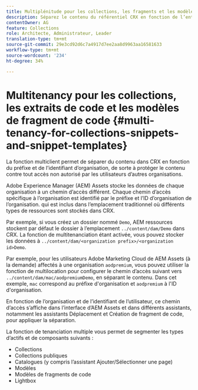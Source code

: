 ```yaml
---
title: Multiplénitude pour les collections, les fragments et les modèles de fragments de code
description: Séparez le contenu du référentiel CRX en fonction de l’entreprise cliente afin d’empêcher tout accès non autorisé.
contentOwner: AG
feature: Collections
role: Architecte, Administrateur, Leader
translation-type: tm+mt
source-git-commit: 29e3cd92d6c7a4917d7ee2aa8d9963aa16581633
workflow-type: tm+mt
source-wordcount: '234'
ht-degree: 34%

---
```



# Multitenancy pour les collections, les extraits de code et les modèles de fragment de code {#multi-tenancy-for-collections-snippets-and-snippet-templates}

La fonction multiclient permet de séparer du contenu dans CRX en fonction du préfixe et de l’identifiant d’organisation, de sorte à protéger le contenu contre tout accès non autorisé par les utilisateurs d’autres organisations.

Adobe Experience Manager (AEM) Assets stocke les données de chaque organisation à un chemin d’accès différent. Chaque chemin d’accès spécifique à l’organisation est identifié par le préfixe et l’ID d’organisation de l’organisation.
qui est inclus dans l’emplacement traditionnel où différents types de ressources sont stockés dans CRX.

Par exemple, si vous créez un dossier nommé `Demo`, AEM ressources stockent par défaut le dossier à l’emplacement `../content/dam/Demo` dans CRX. La fonction de multitenanciation étant activée, vous pouvez stocker les données à `../content/dam/<organization prefix>/<organization id>Demo`.

Par exemple, pour les utilisateurs Adobe Marketing Cloud de AEM Assets (à la demande) affectés à une organisation `aodpremium`, vous pouvez utiliser la fonction de multilocation pour configurer le chemin d’accès suivant vers `../content/dam/mac/aodpremiumDemo`, en séparant le contenu. Dans cet exemple, `mac` correspond au préfixe d&#39;organisation et `aodpremium` à l&#39;ID d&#39;organisation.

En fonction de l’organisation et de l’identifiant de l’utilisateur, ce chemin d’accès s’affiche dans l’interface d’AEM Assets et dans différents assistants, notamment les assistants Déplacement et Création de fragment de code, pour appliquer la séparation.

La fonction de tenanciation multiple vous permet de segmenter les types d’actifs et de composants suivants :

* Collections
* Collections publiques
* Catalogues (y compris l’assistant Ajouter/Sélectionner une page)
* Modèles
* Modèles de fragments de code
* Lightbox
